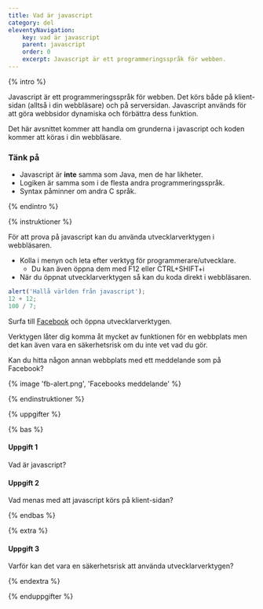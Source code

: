 ```yaml
---
title: Vad är javascript
category: del
eleventyNavigation:
    key: vad är javascript
    parent: javascript
    order: 0
    excerpt: Javascript är ett programmeringsspråk för webben.
---
```


{% intro %}

Javascript är ett programmeringsspråk för webben. Det körs både på klient-sidan (alltså i din webbläsare) och på serversidan. Javascript används för att göra webbsidor dynamiska och förbättra dess funktion.

Det här avsnittet kommer att handla om grunderna i javascript och koden kommer att köras i din webbläsare.

### Tänk på

-   Javascript är **inte** samma som Java, men de har likheter.
-   Logiken är samma som i de flesta andra programmeringsspråk.
-   Syntax påminner om andra C språk.

{% endintro %}

{% instruktioner %}

För att prova på javascript kan du använda utvecklarverktygen i webbläsaren.

-   Kolla i menyn och leta efter verktyg för programmerare/utvecklare.
    -   Du kan även öppna dem med F12 eller CTRL+SHIFT+i
-   När du öppnat utvecklarverktygen så kan du koda direkt i webbläsaren.

```javascript
alert('Hallå världen från javascript');
12 + 12;
100 / 7;
```

Surfa till [Facebook](https://sv-se.facebook.com/) och öppna utvecklarverktygen.

Verktygen låter dig komma åt mycket av funktionen för en webbplats men det kan även vara en säkerhetsrisk om du inte vet vad du gör.

Kan du hitta någon annan webbplats med ett meddelande som på Facebook?

{% image 'fb-alert.png', 'Facebooks meddelande' %}

{% endinstruktioner %}

{% uppgifter %}

{% bas %}

#### Uppgift 1

Vad är javascript?

#### Uppgift 2

Vad menas med att javascript körs på klient-sidan?

{% endbas %}

{% extra %}

#### Uppgift 3

Varför kan det vara en säkerhetsrisk att använda utvecklarverktygen?

{% endextra %}

{% enduppgifter %}
